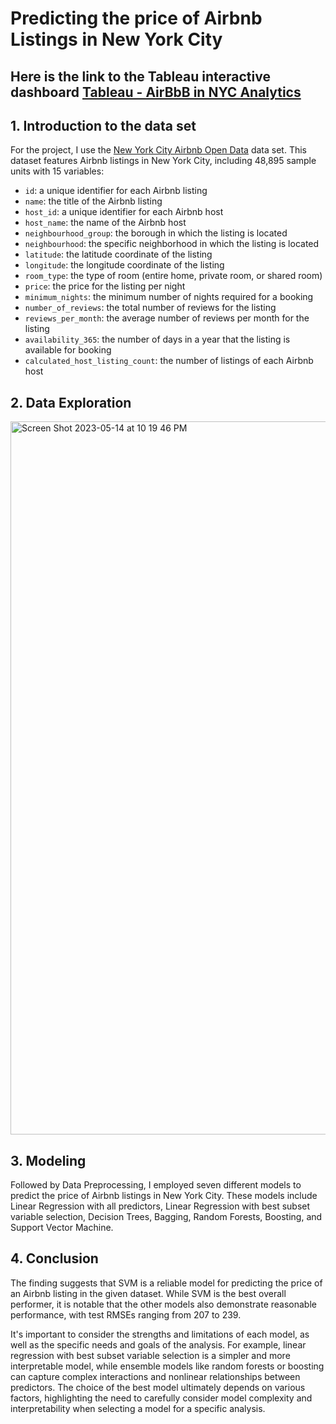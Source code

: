 # Predicting the price of Airbnb Listings in New York City
## Here is the link to the Tableau interactive dashboard [Tableau - AirBbB in NYC Analytics](https://public.tableau.com/app/profile/nguyen.ho2733/viz/Airbnb_16840158070070/Dashboard3)

## 1. Introduction to the data set

For the project, I use the [New York City Airbnb Open Data](https://www.kaggle.com/datasets/dgomonov/new-york-city-airbnb-open-data) data set. This dataset features Airbnb listings in New York City, including 48,895 sample units with 15 variables:

- `id`: a unique identifier for each Airbnb listing
- `name`: the title of the Airbnb listing
- `host_id`: a unique identifier for each Airbnb host
- `host_name`: the name of the Airbnb host
- `neighbourhood_group`: the borough in which the listing is located 
- `neighbourhood`: the specific neighborhood in which the listing is located 
- `latitude`: the latitude coordinate of the listing
- `longitude`: the longitude coordinate of the listing
- `room_type`: the type of room (entire home, private room, or shared room)
- `price`: the price for the listing per night
- `minimum_nights`: the minimum number of nights required for a booking 
- `number_of_reviews`: the total number of reviews for the listing
- `reviews_per_month`: the average number of reviews per month for the listing 
- `availability_365`: the number of days in a year that the listing is available for booking 
- `calculated_host_listing_count`: the number of listings of each Airbnb host

## 2. Data Exploration
<img width="1141" alt="Screen Shot 2023-05-14 at 10 19 46 PM" src="https://github.com/ChloeHo12/New-York-City-Airbnb-Price-Prediction/assets/98048503/4f2a70cc-ce0d-4338-b941-1852f40e9bd5">


## 3. Modeling
Followed by Data Preprocessing, I employed seven different models to predict the price of Airbnb listings in New York City. These models include Linear Regression with all predictors, Linear Regression with best subset variable selection, Decision Trees, Bagging, Random Forests, Boosting, and Support Vector Machine. 

## 4. Conclusion

The finding suggests that SVM is a reliable model for predicting the price of an Airbnb listing in the given dataset.
While SVM is the best overall performer, it is notable that the other models also demonstrate reasonable performance, with test RMSEs ranging from 207 to 239. 

It's important to consider the strengths and limitations of each model, as well as the specific needs and goals of the analysis. For example, linear regression with best subset variable selection is a simpler and more interpretable model, while ensemble models like random forests or boosting can capture complex interactions and nonlinear relationships between predictors. The choice of the best model ultimately depends on various factors, highlighting the need to carefully consider model complexity and interpretability when selecting a model for a specific analysis.
